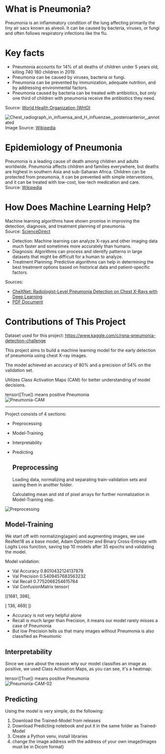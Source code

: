 # What is Pneumonia?
Pneumonia is an inflammatory condition of the lung affecting primarily the tiny air sacs known as alveoli. It can be caused by bacteria, viruses, or fungi and often follows respiratory infections like the flu.

# Key facts
* Pneumonia accounts for 14% of all deaths of children under 5 years old, killing 740 180 children in 2019.
* Pneumonia can be caused by viruses, bacteria or fungi.
* Pneumonia can be prevented by immunization, adequate nutrition, and by addressing environmental factors.
* Pneumonia caused by bacteria can be treated with antibiotics, but only one third of children with pneumonia receive the antibiotics they need.

Source: [World Health Organization (WHO)](https://www.who.int/news-room/fact-sheets/detail/pneumonia)  

![Chest_radiograph_in_influensa_and_H_influenzae,_posteroanterior,_annotated](https://github.com/parham2013/Pneumonia-Classification-PyTorch/assets/74326920/5798431c-74f0-45fb-9562-373ab540905a)  
Image Source: [Wikipedia](https://en.wikipedia.org/wiki/Pneumonia)


# Epidemiology of Pneumonia
Pneumonia is a leading cause of death among children and adults worldwide.
Pneumonia affects children and families everywhere, but deaths are highest in southern Asia and sub-Saharan Africa. Children can be protected from pneumonia, it can be prevented with simple interventions, and it can be treated with low-cost, low-tech medication and care.  
Source: [Wikipedia](https://en.wikipedia.org/wiki/Pneumonia)

# How Does Machine Learning Help?
Machine learning algorithms have shown promise in improving the detection, diagnosis, and treatment planning of pneumonia.  
Source: [ScienceDirect](https://www.sciencedirect.com/science/article/abs/pii/S0933365796003673)


* Detection: Machine learning can analyze X-rays and other imaging data much faster and sometimes more accurately than humans.
* Diagnosis: Algorithms can process and identify patterns in large datasets that might be difficult for a human to analyze.
* Treatment Planning: Predictive algorithms can help in determining the best treatment options based on historical data and patient-specific factors.

Sources:  
- [CheXNet: Radiologist-Level Pneumonia Detection on Chest X-Rays with Deep Learning
](https://arxiv.org/abs/1711.05225)  
- [PDF Document](https://web.njit.edu/~usman/courses/cs732_spring19/CheXNet_Yanan%20Yang.pdf)



# Contributions of This Project
Dataset used for this project:
https://www.kaggle.com/c/rsna-pneumonia-detection-challenge

This project aims to build a machine learning model for the early detection of pneumonia using chest X-ray images.

The model achieved an accuracy of 80% and a precision of 54% on the validation set.

Utilizes Class Activation Maps (CAM) for better understanding of model decisions.

tensor([True]) means positive Pneumonia  
![Pneumonia-CAM](https://github.com/parham2013/Pneumonia-Classification-PyTorch/assets/74326920/9e8539d3-57fc-4ad6-89f7-4480b088c31f)

---

Project consists of 4 sections:  
* Preprocessing
* Model-Training
* Interpretability
* Predicting

  ## Preprocessing
  Loading data, normalizing and separating train-validation sets and saving them in another folder.

  Calculating mean and std of pixel arrays for further normalization in Model-Training step.

![Preprocessing](https://github.com/parham2013/Pneumonia-Classification-PyTorch/assets/74326920/2d843175-cbbc-47b3-9fc6-94c6aca42e1a)

## Model-Training

We start off with normalizing(again) and augmenting images, we use ResNet18 as a base model, Adam Optimizer and Binary Cross-Entropy with Logits Loss function,
saving top 10 models after 35 epochs and validating the model.

Model validation:
* Val Accuracy 0.8010432124137878
* Val Precision 0.5409457683563232
* Val Recall 0.7752066254615784
* Val ConfusionMatrix tensor(
  
 [[1681,  398],
  
[ 136,  469]
])

* Accuracy is not very helpful alone
* Recall is much larger than Precision, it means our model rarely misses a case of Pneumonia
* But low Precision tells us that many images without Pneumonia is also classified as Pneumonic

## Interpretability

Since we care about the reason why our model classifies an image as positive, we used Class Activation Maps, as you can see, it's a heatmap:

tensor([True]) means positive Pneumonia  
![Pneumonia-CAM-02](https://github.com/parham2013/Pneumonia-Classification-PyTorch/assets/74326920/4401ace4-1130-49af-af51-4489a41a5e6c)

## Predicting
Using the model is very simple, do the following:
1. Download the Trained-Model from releases
2. Download Predicting notebook and put it in the same folder as Trained-Model
3. Create a Python venv, install libraries
4. change the image address  with the address of your own image(Images must be in Dicom format)
